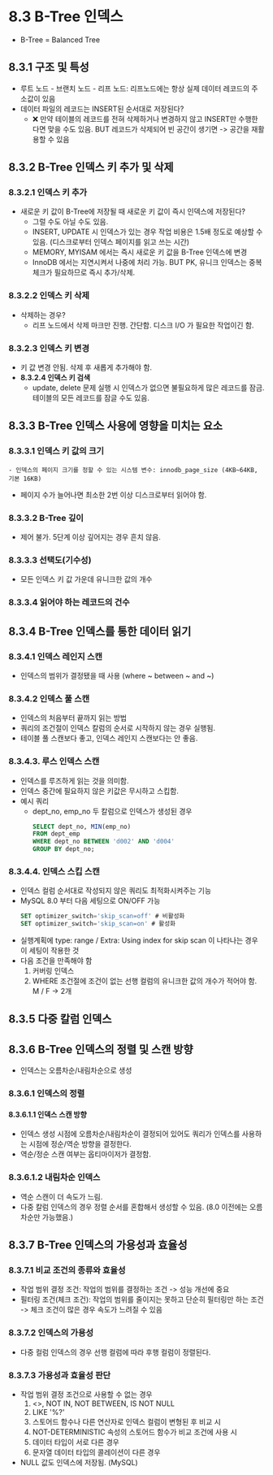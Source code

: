 # 8.3 B-Tree 인덱스
- B-Tree = Balanced Tree
## 8.3.1 구조 및 특성
- 루트 노드 - 브랜치 노드 - 리프 노드: 리프노드에는 항상 실제 데이터 레코드의 주소값이 있음
- 데이터 파일의 레코드는 INSERT된 순서대로 저장된다?
    - ❌️ 만약 테이블의 레코드를 전혀 삭제하거나 변경하지 않고 INSERT만 수행한다면 맞을 수도 있음. BUT 레코드가 삭제되어 빈 공간이 생기면 -> 공간을 재활용할 수 있음
## 8.3.2 B-Tree 인덱스 키 추가 및 삭제
### 8.3.2.1 인덱스 키 추가
- 새로운 키 값이 B-Tree에 저장될 때 새로운 키 값이 즉시 인덱스에 저장된다?
    - 그럴 수도 아닐 수도 있음.
    - INSERT, UPDATE 시 인덱스가 있는 경우 작업 비용은 1.5배 정도로 예상할 수 있음. (디스크로부터 인덱스 페이지를 읽고 쓰는 시간)
    - MEMORY, MYISAM 에서는 즉시 새로운 키 값을 B-Tree 인덱스에 변경
    - InnoDB 에서는 지연시켜서 나중에 처리 가능. BUT PK, 유니크 인덱스는 중복 체크가 필요하므로 즉시 추가/삭제.
### 8.3.2.2 인덱스 키 삭제
- 삭제하는 경우?
    - 리프 노드에서 삭제 마크만 진행. 간단함. 디스크 I/O 가 필요한 작업이긴 함.
### 8.3.2.3 인덱스 키 변경
- 키 값 변경 안됨. 삭제 후 새롭게 추가해야 함.
- **8.3.2.4 인덱스 키 검색**
    - update, delete 문제 실행 시 인덱스가 없으면 불필요하게 많은 레코드를 잠금. 테이블의 모든 레코드를 잠글 수도 있음.
## 8.3.3 B-Tree 인덱스 사용에 영향을 미치는 요소
### 8.3.3.1 인덱스 키 값의 크기
    - 인덱스의 페이지 크기를 정할 수 있는 시스템 변수: innodb_page_size (4KB~64KB, 기본 16KB)
- 페이지 수가 늘어나면 최소한 2번 이상 디스크로부터 읽어야 함.
### 8.3.3.2 B-Tree 깊이
- 제어 불가. 5단계 이상 깊어지는 경우 흔치 않음.
### 8.3.3.3 선택도(기수성)
- 모든 인덱스 키 값 가운데 유니크한 값의 개수
### 8.3.3.4 읽어야 하는 레코드의 건수
## 8.3.4 B-Tree 인덱스를 통한 데이터 읽기
### 8.3.4.1 인덱스 레인지 스캔
- 인덱스의 범위가 결정됐을 때 사용 (where ~ between ~ and ~)
### 8.3.4.2 인덱스 풀 스캔
- 인덱스의 처음부터 끝까지 읽는 방법
- 쿼리의 조건절이 인덱스 칼럼의 순서로 시작하지 않는 경우 실행됨.
- 테이블 풀 스캔보다 좋고, 인덱스 레인지 스캔보다는 안 좋음.
### 8.3.4.3. 루스 인덱스 스캔
- 인덱스를 루즈하게 읽는 것을 의미함.
- 인덱스 중간에 필요하지 않은 키값은 무시하고 스킵함.
- 예시 쿼리
    - dept_no, emp_no 두 칼럼으로 인덱스가 생성된 경우
        ```sql
        SELECT dept_no, MIN(emp_no)
        FROM dept_emp
        WHERE dept_no BETWEEN 'd002' AND 'd004'
        GROUP BY dept_no;
        ```
### 8.3.4.4. 인덱스 스킵 스캔
- 인덱스 컬럼 순서대로 작성되지 않은 쿼리도 최적화시켜주는 기능
- MySQL 8.0 부터 다음 세팅으로 ON/OFF 가능
    ```sql
    SET optimizer_switch='skip_scan=off' # 비활성화
    SET optimizer_switch='skip_scan=on' # 활성화
    ```
- 실행계획에 type: range / Extra: Using index for skip scan 이 나타나는 경우 이 세팅이 작용한 것
- 다음 조건을 만족해야 함
    1. 커버링 인덱스
    2. WHERE 조건절에 조건이 없는 선행 컬럼의 유니크한 값의 개수가 적어야 함.
    M / F -> 2개
## 8.3.5 다중 칼럼 인덱스
## 8.3.6 B-Tree 인덱스의 정렬 및 스캔 방향
- 인덱스는 오름차순/내림차순으로 생성
### 8.3.6.1 인덱스의 정렬
#### 8.3.6.1.1 인덱스 스캔 방향
- 인덱스 생성 시점에 오름차순/내림차순이 결정되어 있어도 쿼리가 인덱스를 사용하는 시점에 정순/역순 방향을 결정한다.
- 역순/정순 스캔 여부는 옵티마이저가 결정함.
### 8.3.6.1.2 내림차순 인덱스
- 역순 스캔이 더 속도가 느림.
- 다중 칼럼 인덱스의 경우 정렬 순서를 혼합해서 생성할 수 있음. (8.0 이전에는 오름차순만 가능했음.)

## 8.3.7 B-Tree 인덱스의 가용성과 효율성
### 8.3.7.1 비교 조건의 종류와 효율성
- 작업 범위 결정 조건: 작업의 범위를 결정하는 조건 -> 성능 개선에 중요
- 필터링 조건(체크 조건): 작업의 범위를 줄이지는 못하고 단순히 필터링만 하는 조건 -> 체크 조건이 많은 경우 속도가 느려질 수 있음

### 8.3.7.2 인덱스의 가용성
- 다중 컬럼 인덱스의 경우 선행 컬럼에 따라 후행 컬럼이 정렬된다.

### 8.3.7.3 가용성과 효율성 판단
- 작업 범위 결정 조건으로 사용할 수 없는 경우
    1. <>, NOT IN, NOT BETWEEN, IS NOT NULL
    2. LIKE '%?'
    3. 스토어드 함수나 다른 연산자로 인덱스 컬럼이 변형된 후 비교 시
    4. NOT-DETERMINISTIC 속성의 스토어드 함수가 비교 조건에 사용 시
    5. 데이터 타입이 서로 다른 경우
    6. 문자열 데이터 타입의 콜레이션이 다른 경우
- NULL 값도 인덱스에 저장됨. (MySQL)    